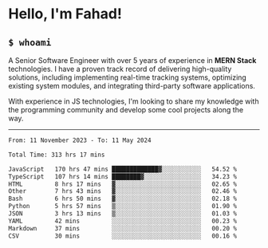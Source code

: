 <h1>Hello, I'm Fahad!</h1>

<h2><code>$ whoami</code></h2>

A Senior Software Engineer with over 5 years of experience in **MERN Stack** technologies. I have a proven track record of delivering high-quality solutions, including implementing real-time tracking systems, optimizing existing system modules, and integrating third-party software applications.

With experience in JS technologies, I'm looking to share my knowledge with the programming community and develop some cool projects along the way.

---

<!--START_SECTION:waka-->

```txt
From: 11 November 2023 - To: 11 May 2024

Total Time: 313 hrs 17 mins

JavaScript   170 hrs 47 mins █████████████▓░░░░░░░░░░░   54.52 %
TypeScript   107 hrs 14 mins ████████▓░░░░░░░░░░░░░░░░   34.23 %
HTML         8 hrs 17 mins   ▓░░░░░░░░░░░░░░░░░░░░░░░░   02.65 %
Other        7 hrs 43 mins   ▓░░░░░░░░░░░░░░░░░░░░░░░░   02.46 %
Bash         6 hrs 50 mins   ▓░░░░░░░░░░░░░░░░░░░░░░░░   02.18 %
Python       5 hrs 57 mins   ▒░░░░░░░░░░░░░░░░░░░░░░░░   01.90 %
JSON         3 hrs 13 mins   ▒░░░░░░░░░░░░░░░░░░░░░░░░   01.03 %
YAML         42 mins         ░░░░░░░░░░░░░░░░░░░░░░░░░   00.23 %
Markdown     37 mins         ░░░░░░░░░░░░░░░░░░░░░░░░░   00.20 %
CSV          30 mins         ░░░░░░░░░░░░░░░░░░░░░░░░░   00.16 %
```

<!--END_SECTION:waka-->

<!--
**heyFahad/heyFahad** is a ✨ _special_ ✨ repository because its `README.md` (this file) appears on your GitHub profile.

Here are some ideas to get you started:

- 🔭 I’m currently working on ...
- 🌱 I’m currently learning ...
- 👯 I’m looking to collaborate on ...
- 🤔 I’m looking for help with ...
- 💬 Ask me about ...
- 📫 How to reach me: ...
- 😄 Pronouns: ...
- ⚡ Fun fact: ...
-->
